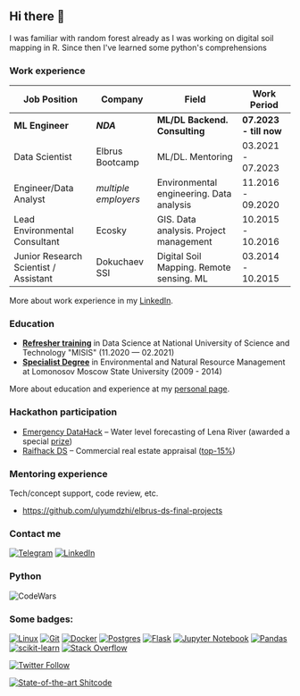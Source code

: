 ## Hi there 👋

I was familiar with random forest already as I was working on digital soil mapping in R. Since then I've learned some python's comprehensions

### Work experience 
| Job Position                 | Company              | Field                                     | Work Period            |
| -----------------------------| ---------------------| ------------------------------------------| -----------------------|
| **ML Engineer**              | ***NDA***            | **ML/DL Backend. Consulting**             | **07.2023 - till now** |
| Data Scientist               | Elbrus Bootcamp      | ML/DL. Mentoring                     | 03.2021 - 07.2023      |
| Engineer/Data Analyst        | *multiple employers* | Environmental engineering. Data analysis  | 11.2016 - 09.2020      |
| Lead Environmental Consultant| Ecosky               | GIS. Data analysis. Project management    | 10.2015 - 10.2016      |
| Junior Research Scientist / Assistant | Dokuchaev SSI | Digital Soil Mapping. Remote sensing. ML | 03.2014 - 10.2015      |

More about work experience in my [LinkedIn](https://www.linkedin.com/in/ulyumdzhi/).<br>

### Education 
- [**Refresher training**](img/refresher_training_ds.jpeg) in Data Science at National University of Science and Technology "MISIS" (11.2020 — 02.2021)
- [**Specialist Degree**](img/diploma_pages/diploma_page_3.jpg/) in Environmental and Natural Resource Management at Lomonosov Moscow State University (2009 - 2014)

More about education and experience at my [personal page](https://ulyumdzhi.site).<br>

### Hackathon participation 
- [Emergency DataHack](https://github.com/ulyumdzhi/Emergency) – Water level forecasting of Lena River (awarded a special [prize](img/datahack.png))
- [Raifhack DS](https://github.com/ulyumdzhi/Raifhack) – Commercial real estate appraisal ([top-15%](img/raifhack.png))

### Mentoring experience
Tech/concept support, code review, etc.
- https://github.com/ulyumdzhi/elbrus-ds-final-projects


### Contact me 
[![Telegram](https://img.shields.io/badge/Telegram-2CA5E0?style=for-the-badge&logo=telegram&logoColor=white)](https://t.me/ulyumdzhi)
[![LinkedIn](https://img.shields.io/badge/linkedin-%230077B5.svg?style=for-the-badge&logo=linkedin&logoColor=white)](https://www.linkedin.com/in/ulyumdzhi/)

### Python 
![CodeWars](https://www.codewars.com/users/ulyumdzhi/badges/large)

### Some badges:
[![Linux](https://img.shields.io/badge/Linux-FCC624?style=for-the-badge&logo=linux&logoColor=black)](https://www.kernel.org)
[![Git](https://img.shields.io/badge/git-%23F05033.svg?style=for-the-badge&logo=git&logoColor=white)](https://git-scm.com)
[![Docker](https://img.shields.io/badge/docker-%230db7ed.svg?style=for-the-badge&logo=docker&logoColor=white)](https://www.docker.com)
[![Postgres](https://img.shields.io/badge/postgres-%23316192.svg?style=for-the-badge&logo=postgresql&logoColor=white)](https://www.postgresql.org)
[![Flask](https://img.shields.io/badge/flask-%23000.svg?style=for-the-badge&logo=flask&logoColor=white)](https://flask.palletsprojects.com/en/2.0.x/)
[![Jupyter Notebook](https://img.shields.io/badge/jupyter-%23FA0F00.svg?style=for-the-badge&logo=jupyter&logoColor=white)](https://jupyter.org)
[![Pandas](https://img.shields.io/badge/pandas-%23150458.svg?style=for-the-badge&logo=pandas&logoColor=white)](https://pandas.pydata.org)
[![scikit-learn](https://img.shields.io/badge/scikit--learn-%23F7931E.svg?style=for-the-badge&logo=scikit-learn&logoColor=white)](https://scikit-learn.org/)
[![Stack Overflow](https://img.shields.io/badge/-Stackoverflow-FE7A16?style=for-the-badge&logo=stack-overflow&logoColor=white)](https://stackoverflow.com)

[![Twitter Follow](https://img.shields.io/twitter/follow/uliumdzhi)](https://twitter.com/uliumdzhi)

[![State-of-the-art Shitcode](https://img.shields.io/static/v1?label=State-of-the-art&message=Shitcode&color=7B5804)](https://youtu.be/dQw4w9WgXcQ)
